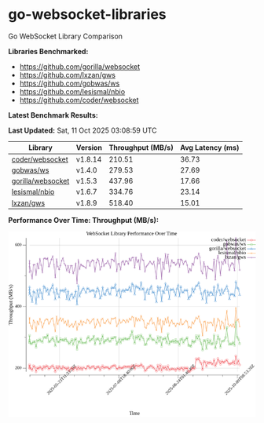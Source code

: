 # go-websocket-libraries

Go WebSocket Library Comparison

**Libraries Benchmarked:**

- https://github.com/gorilla/websocket
- https://github.com/lxzan/gws
- https://github.com/gobwas/ws
- https://github.com/lesismal/nbio
- https://github.com/coder/websocket

**Latest Benchmark Results:**

<!-- BENCHMARK_TABLE_START -->
**Last Updated:** Sat, 11 Oct 2025 03:08:59 UTC

| Library                                         | Version         | Throughput (MB/s) | Avg Latency (ms) |
| ----------------------------------------------- | --------------- | ----------------- | ---------------- |
| [coder/websocket](https://github.com/coder/websocket) | v1.8.14 | 210.51 | 36.73 |
| [gobwas/ws](https://github.com/gobwas/ws) | v1.4.0 | 279.53 | 27.69 |
| [gorilla/websocket](https://github.com/gorilla/websocket) | v1.5.3 | 437.96 | 17.66 |
| [lesismal/nbio](https://github.com/lesismal/nbio) | v1.6.7 | 334.76 | 23.14 |
| [lxzan/gws](https://github.com/lxzan/gws) | v1.8.9 | 518.40 | 15.01 |
<!-- BENCHMARK_TABLE_END -->

**Performance Over Time: Throughput (MB/s):**

![Benchmark Performance Graph](benchmark_performance.png)